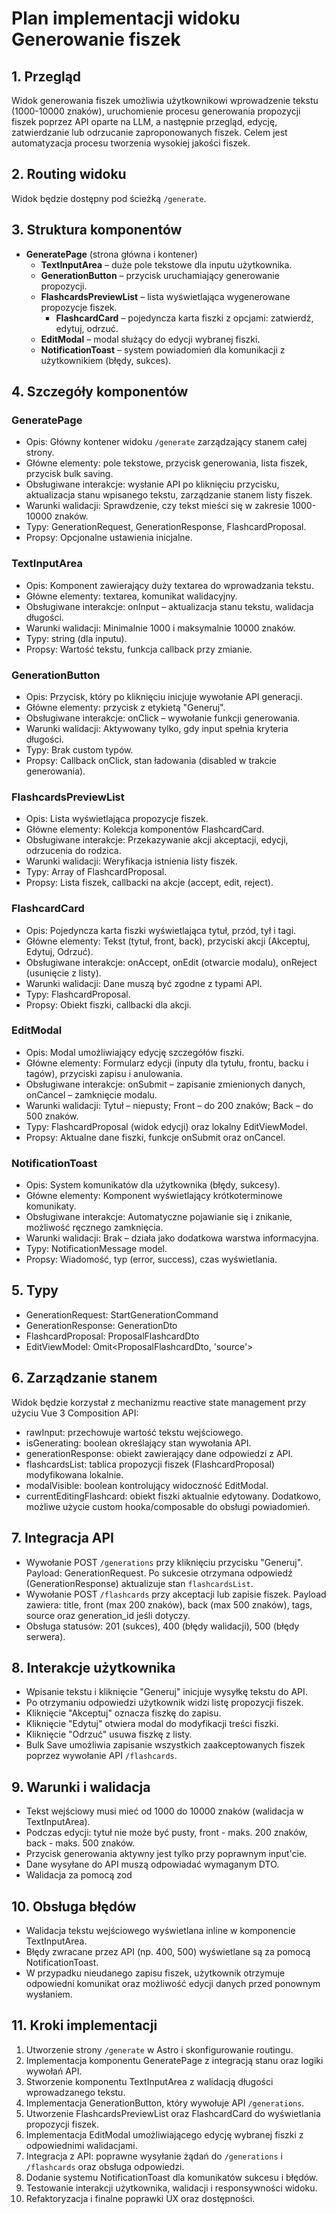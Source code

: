 # Plan implementacji widoku Generowanie fiszek

## 1. Przegląd

Widok generowania fiszek umożliwia użytkownikowi wprowadzenie tekstu (1000-10000 znaków), uruchomienie procesu generowania propozycji fiszek poprzez API oparte na LLM, a następnie przegląd, edycję, zatwierdzanie lub odrzucanie zaproponowanych fiszek. Celem jest automatyzacja procesu tworzenia wysokiej jakości fiszek.

## 2. Routing widoku

Widok będzie dostępny pod ścieżką `/generate`.

## 3. Struktura komponentów

- **GeneratePage** (strona główna i kontener)
  - **TextInputArea** – duże pole tekstowe dla inputu użytkownika.
  - **GenerationButton** – przycisk uruchamiający generowanie propozycji.
  - **FlashcardsPreviewList** – lista wyświetlająca wygenerowane propozycje fiszek.
    - **FlashcardCard** – pojedyncza karta fiszki z opcjami: zatwierdź, edytuj, odrzuć.
  - **EditModal** – modal służący do edycji wybranej fiszki.
  - **NotificationToast** – system powiadomień dla komunikacji z użytkownikiem (błędy, sukces).

## 4. Szczegóły komponentów

### GeneratePage

- Opis: Główny kontener widoku `/generate` zarządzający stanem całej strony.
- Główne elementy: pole tekstowe, przycisk generowania, lista fiszek, przycisk bulk saving.
- Obsługiwane interakcje: wysłanie API po kliknięciu przycisku, aktualizacja stanu wpisanego tekstu, zarządzanie stanem listy fiszek.
- Warunki walidacji: Sprawdzenie, czy tekst mieści się w zakresie 1000-10000 znaków.
- Typy: GenerationRequest, GenerationResponse, FlashcardProposal.
- Propsy: Opcjonalne ustawienia inicjalne.

### TextInputArea

- Opis: Komponent zawierający duży textarea do wprowadzania tekstu.
- Główne elementy: textarea, komunikat walidacyjny.
- Obsługiwane interakcje: onInput – aktualizacja stanu tekstu, walidacja długości.
- Warunki walidacji: Minimalnie 1000 i maksymalnie 10000 znaków.
- Typy: string (dla inputu).
- Propsy: Wartość tekstu, funkcja callback przy zmianie.

### GenerationButton

- Opis: Przycisk, który po kliknięciu inicjuje wywołanie API generacji.
- Główne elementy: przycisk z etykietą "Generuj".
- Obsługiwane interakcje: onClick – wywołanie funkcji generowania.
- Warunki walidacji: Aktywowany tylko, gdy input spełnia kryteria długości.
- Typy: Brak custom typów.
- Propsy: Callback onClick, stan ładowania (disabled w trakcie generowania).

### FlashcardsPreviewList

- Opis: Lista wyświetlająca propozycje fiszek.
- Główne elementy: Kolekcja komponentów FlashcardCard.
- Obsługiwane interakcje: Przekazywanie akcji akceptacji, edycji, odrzucenia do rodzica.
- Warunki walidacji: Weryfikacja istnienia listy fiszek.
- Typy: Array of FlashcardProposal.
- Propsy: Lista fiszek, callbacki na akcje (accept, edit, reject).

### FlashcardCard

- Opis: Pojedyncza karta fiszki wyświetlająca tytuł, przód, tył i tagi.
- Główne elementy: Tekst (tytuł, front, back), przyciski akcji (Akceptuj, Edytuj, Odrzuć).
- Obsługiwane interakcje: onAccept, onEdit (otwarcie modalu), onReject (usunięcie z listy).
- Warunki walidacji: Dane muszą być zgodne z typami API.
- Typy: FlashcardProposal.
- Propsy: Obiekt fiszki, callbacki dla akcji.

### EditModal

- Opis: Modal umożliwiający edycję szczegółów fiszki.
- Główne elementy: Formularz edycji (inputy dla tytułu, frontu, backu i tagów), przyciski zapisu i anulowania.
- Obsługiwane interakcje: onSubmit – zapisanie zmienionych danych, onCancel – zamknięcie modalu.
- Warunki walidacji: Tytuł – niepusty; Front – do 200 znaków; Back – do 500 znaków.
- Typy: FlashcardProposal (widok edycji) oraz lokalny EditViewModel.
- Propsy: Aktualne dane fiszki, funkcje onSubmit oraz onCancel.

### NotificationToast

- Opis: System komunikatów dla użytkownika (błędy, sukcesy).
- Główne elementy: Komponent wyświetlający krótkoterminowe komunikaty.
- Obsługiwane interakcje: Automatyczne pojawianie się i znikanie, możliwość ręcznego zamknięcia.
- Warunki walidacji: Brak – działa jako dodatkowa warstwa informacyjna.
- Typy: NotificationMessage model.
- Propsy: Wiadomość, typ (error, success), czas wyświetlania.

## 5. Typy

- GenerationRequest: StartGenerationCommand
- GenerationResponse: GenerationDto
- FlashcardProposal: ProposalFlashcardDto
- EditViewModel: Omit<ProposalFlashcardDto, 'source'>

## 6. Zarządzanie stanem

Widok będzie korzystał z mechanizmu reactive state management przy użyciu Vue 3 Composition API:

- rawInput: przechowuje wartość tekstu wejściowego.
- isGenerating: boolean określający stan wywołania API.
- generationResponse: obiekt zawierający dane odpowiedzi z API.
- flashcardsList: tablica propozycji fiszek (FlashcardProposal) modyfikowana lokalnie.
- modalVisible: boolean kontrolujący widoczność EditModal.
- currentEditingFlashcard: obiekt fiszki aktualnie edytowany.
  Dodatkowo, możliwe użycie custom hooka/composable do obsługi powiadomień.

## 7. Integracja API

- Wywołanie POST `/generations` przy kliknięciu przycisku "Generuj". Payload: GenerationRequest. Po sukcesie otrzymana odpowiedź (GenerationResponse) aktualizuje stan `flashcardsList`.
- Wywołanie POST `/flashcards` przy akceptacji lub zapisie fiszek. Payload zawiera: title, front (max 200 znaków), back (max 500 znaków), tags, source oraz generation_id jeśli dotyczy.
- Obsługa statusów: 201 (sukces), 400 (błędy walidacji), 500 (błędy serwera).

## 8. Interakcje użytkownika

- Wpisanie tekstu i kliknięcie "Generuj" inicjuje wysyłkę tekstu do API.
- Po otrzymaniu odpowiedzi użytkownik widzi listę propozycji fiszek.
- Kliknięcie "Akceptuj" oznacza fiszkę do zapisu.
- Kliknięcie "Edytuj" otwiera modal do modyfikacji treści fiszki.
- Kliknięcie "Odrzuć" usuwa fiszkę z listy.
- Bulk Save umożliwia zapisanie wszystkich zaakceptowanych fiszek poprzez wywołanie API `/flashcards`.

## 9. Warunki i walidacja

- Tekst wejściowy musi mieć od 1000 do 10000 znaków (walidacja w TextInputArea).
- Podczas edycji: tytuł nie może być pusty, front - maks. 200 znaków, back - maks. 500 znaków.
- Przycisk generowania aktywny jest tylko przy poprawnym input'cie.
- Dane wysyłane do API muszą odpowiadać wymaganym DTO.
- Walidacja za pomocą zod

## 10. Obsługa błędów

- Walidacja tekstu wejściowego wyświetlana inline w komponencie TextInputArea.
- Błędy zwracane przez API (np. 400, 500) wyświetlane są za pomocą NotificationToast.
- W przypadku nieudanego zapisu fiszek, użytkownik otrzymuje odpowiedni komunikat oraz możliwość edycji danych przed ponownym wysłaniem.

## 11. Kroki implementacji

1. Utworzenie strony `/generate` w Astro i skonfigurowanie routingu.
2. Implementacja komponentu GeneratePage z integracją stanu oraz logiki wywołań API.
3. Stworzenie komponentu TextInputArea z walidacją długości wprowadzanego tekstu.
4. Implementacja GenerationButton, który wywołuje API `/generations`.
5. Utworzenie FlashcardsPreviewList oraz FlashcardCard do wyświetlania propozycji fiszek.
6. Implementacja EditModal umożliwiającego edycję wybranej fiszki z odpowiednimi walidacjami.
7. Integracja z API: poprawne wysyłanie żądań do `/generations` i `/flashcards` oraz obsługa odpowiedzi.
8. Dodanie systemu NotificationToast dla komunikatów sukcesu i błędów.
9. Testowanie interakcji użytkownika, walidacji i responsywności widoku.
10. Refaktoryzacja i finalne poprawki UX oraz dostępności.
